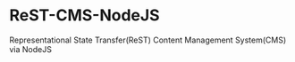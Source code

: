 ReST-CMS-NodeJS
===============

Representational State Transfer(ReST) Content Management System(CMS) via NodeJS
